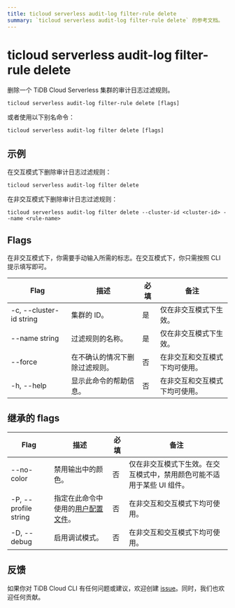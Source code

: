 ```yaml
---
title: ticloud serverless audit-log filter-rule delete
summary: `ticloud serverless audit-log filter-rule delete` 的参考文档。
---
```


# ticloud serverless audit-log filter-rule delete

删除一个 TiDB Cloud Serverless 集群的审计日志过滤规则。

```shell
ticloud serverless audit-log filter-rule delete [flags]
```

或者使用以下别名命令：

```shell
ticloud serverless audit-log filter delete [flags]
```

## 示例

在交互模式下删除审计日志过滤规则：

```shell
ticloud serverless audit-log filter delete
```

在非交互模式下删除审计日志过滤规则：

```shell
ticloud serverless audit-log filter delete --cluster-id <cluster-id> --name <rule-name>
```

## Flags

在非交互模式下，你需要手动输入所需的标志。在交互模式下，你只需按照 CLI 提示填写即可。

| Flag                    | 描述                                              | 必填 | 备注                                               |
|-------------------------|--------------------------------------------------|--------|----------------------------------------------------|
| -c, --cluster-id string | 集群的 ID。                                       | 是     | 仅在非交互模式下生效。                              |
| --name string           | 过滤规则的名称。                                   | 是     | 仅在非交互模式下生效。                              |
| --force                 | 在不确认的情况下删除过滤规则。                     | 否     | 在非交互和交互模式下均可使用。                        |
| -h, --help              | 显示此命令的帮助信息。                             | 否     | 在非交互和交互模式下均可使用。                        |

## 继承的 flags

| Flag                 | 描述                                                                 | 必填 | 备注                                                                                                              |
|----------------------|----------------------------------------------------------------------|--------|-------------------------------------------------------------------------------------------------------------------|
| --no-color           | 禁用输出中的颜色。                                                   | 否     | 仅在非交互模式下生效。在交互模式中，禁用颜色可能不适用于某些 UI 组件。                                              |
| -P, --profile string | 指定在此命令中使用的[用户配置文件](/tidb-cloud/cli-reference.md#user-profile)。 | 否     | 在非交互和交互模式下均可使用。                                                                                     |
| -D, --debug          | 启用调试模式。                                                       | 否     | 在非交互和交互模式下均可使用。                                                                                     |

## 反馈

如果你对 TiDB Cloud CLI 有任何问题或建议，欢迎创建 [issue](https://github.com/tidbcloud/tidbcloud-cli/issues/new/choose)。同时，我们也欢迎任何贡献。